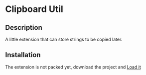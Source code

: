 # Clipboard Util

## Description
A little extension that can store strings to be copied later.

## Installation
The extension is not packed yet, download the project and [Load it](https://webkul.com/blog/how-to-install-the-unpacked-extension-in-chrome/) 
